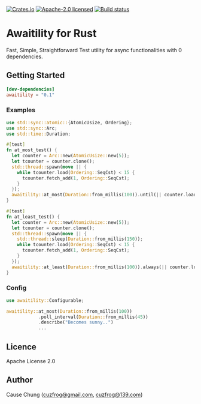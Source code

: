 [![Crates.io][crates-badge]][crates-url]
[![Apache-2.0 licensed][license-badge]][license-url]
[![Build status][gh-actions-badge]][gh-actions-url]

[crates-badge]: https://img.shields.io/crates/v/awaitility.svg
[crates-url]: https://crates.io/crates/awaitility
[license-badge]: https://img.shields.io/badge/License-Apache%202.0-blue.svg
[license-url]: LICENSE
[gh-actions-badge]: https://github.com/cuzfrog/awaitility/workflows/Test/badge.svg
[gh-actions-url]: https://github.com/cuzfrog/awaitility/actions

# Awaitility for Rust

Fast, Simple, Straightforward Test utility for async functionalities with 0 dependencies.

## Getting Started

```toml
[dev-dependencies]
awaitility = "0.1"
```

### Examples

```rust
use std::sync::atomic::{AtomicUsize, Ordering};
use std::sync::Arc;
use std::time::Duration;

#[test]
fn at_most_test() {
  let counter = Arc::new(AtomicUsize::new(5));
  let tcounter = counter.clone();
  std::thread::spawn(move || {
    while tcounter.load(Ordering::SeqCst) < 15 {
      tcounter.fetch_add(1, Ordering::SeqCst);
    }
  });
  awaitility::at_most(Duration::from_millis(100)).until(|| counter.load(Ordering::SeqCst) > 10);
}

#[test]
fn at_least_test() {
  let counter = Arc::new(AtomicUsize::new(5));
  let tcounter = counter.clone();
  std::thread::spawn(move || {
    std::thread::sleep(Duration::from_millis(150));
    while tcounter.load(Ordering::SeqCst) < 15 {
      tcounter.fetch_add(1, Ordering::SeqCst);
    }
  });
  awaitility::at_least(Duration::from_millis(100)).always(|| counter.load(Ordering::SeqCst) < 10);
}
```

### Config

```rust
use awaitility::Configurable;

awaitility::at_most(Duration::from_millis(100))
            .poll_interval(Duration::from_millis(45))
            .describe("Becomes sunny..")
            ...
```

## Licence

Apache License 2.0

## Author

Cause Chung (cuzfrog@gmail.com, cuzfrog@139.com)
